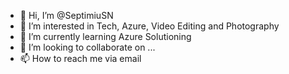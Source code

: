 - 👋 Hi, I’m @SeptimiuSN
- 👀 I’m interested in Tech, Azure, Video Editing and Photography
- 🌱 I’m currently learning Azure Solutioning
- 💞️ I’m looking to collaborate on ...
- 📫 How to reach me via email

<!---
SeptimiuSN/SeptimiuSN is a ✨ special ✨ repository because its `README.md` (this file) appears on your GitHub profile.
You can click the Preview link to take a look at your changes.
--->

